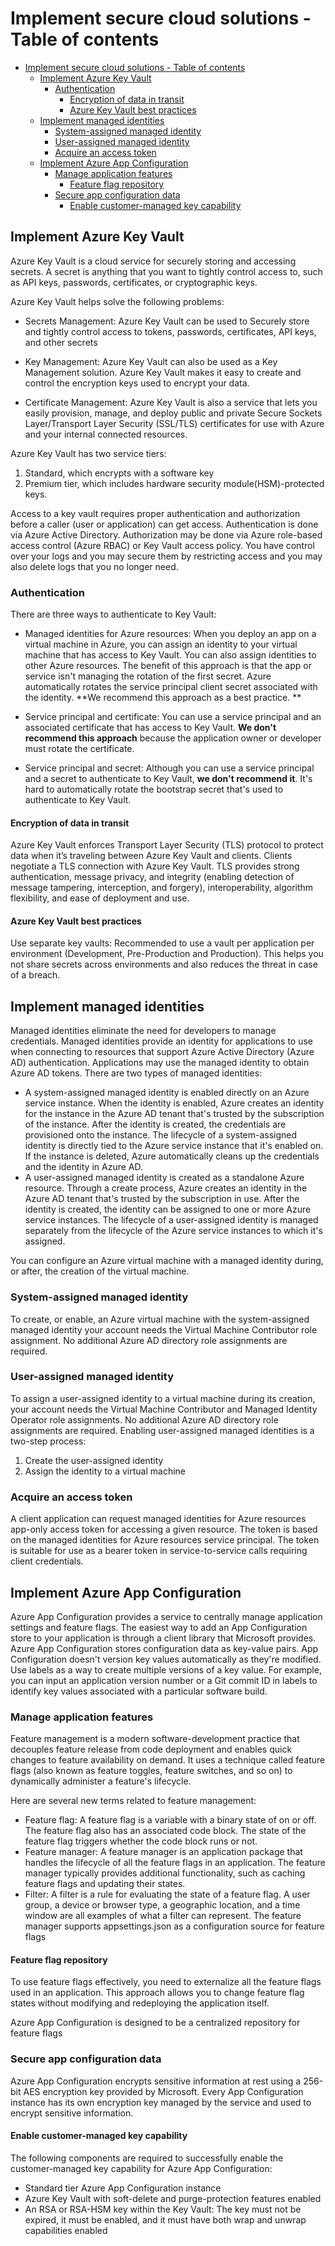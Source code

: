 # Implement secure cloud solutions - Table of contents

- [Implement secure cloud solutions - Table of contents](#implement-secure-cloud-solutions---table-of-contents)
  - [Implement Azure Key Vault](#implement-azure-key-vault)
    - [Authentication](#authentication)
      - [Encryption of data in transit](#encryption-of-data-in-transit)
      - [Azure Key Vault best practices](#azure-key-vault-best-practices)
  - [Implement managed identities](#implement-managed-identities)
    - [System-assigned managed identity](#system-assigned-managed-identity)
    - [User-assigned managed identity](#user-assigned-managed-identity)
    - [Acquire an access token](#acquire-an-access-token)
  - [Implement Azure App Configuration](#implement-azure-app-configuration)
    - [Manage application features](#manage-application-features)
      - [Feature flag repository](#feature-flag-repository)
    - [Secure app configuration data](#secure-app-configuration-data)
      - [Enable customer-managed key capability](#enable-customer-managed-key-capability)

## Implement Azure Key Vault

Azure Key Vault is a cloud service for securely storing and accessing secrets. A secret is anything that you want to tightly control access to, such as API keys, passwords, certificates, or cryptographic keys.

Azure Key Vault helps solve the following problems:

- Secrets Management: Azure Key Vault can be used to Securely store and tightly control access to tokens, passwords, certificates, API keys, and other secrets

- Key Management: Azure Key Vault can also be used as a Key Management solution. Azure Key Vault makes it easy to create and control the encryption keys used to encrypt your data.

- Certificate Management: Azure Key Vault is also a service that lets you easily provision, manage, and deploy public and private Secure Sockets Layer/Transport Layer Security (SSL/TLS) certificates for use with Azure and your internal connected resources.

Azure Key Vault has two service tiers:

1. Standard, which encrypts with a software key
2. Premium tier, which includes hardware security module(HSM)-protected keys.

Access to a key vault requires proper authentication and authorization before a caller (user or application) can get access. Authentication is done via Azure Active Directory. Authorization may be done via Azure role-based access control (Azure RBAC) or Key Vault access policy.
You have control over your logs and you may secure them by restricting access and you may also delete logs that you no longer need.

### Authentication

There are three ways to authenticate to Key Vault:

- Managed identities for Azure resources: When you deploy an app on a virtual machine in Azure, you can assign an identity to your virtual machine that has access to Key Vault. You can also assign identities to other Azure resources. The benefit of this approach is that the app or service isn't managing the rotation of the first secret. Azure automatically rotates the service principal client secret associated with the identity. **We recommend this approach as a best practice.
**
- Service principal and certificate: You can use a service principal and an associated certificate that has access to Key Vault. **We don't recommend this approach** because the application owner or developer must rotate the certificate.

- Service principal and secret: Although you can use a service principal and a secret to authenticate to Key Vault, **we don't recommend it**. It's hard to automatically rotate the bootstrap secret that's used to authenticate to Key Vault.

#### Encryption of data in transit

Azure Key Vault enforces Transport Layer Security (TLS) protocol to protect data when it’s traveling between Azure Key Vault and clients. Clients negotiate a TLS connection with Azure Key Vault. TLS provides strong authentication, message privacy, and integrity (enabling detection of message tampering, interception, and forgery), interoperability, algorithm flexibility, and ease of deployment and use.

#### Azure Key Vault best practices

Use separate key vaults: Recommended to use a vault per application per environment (Development, Pre-Production and Production). This helps you not share secrets across environments and also reduces the threat in case of a breach.

## Implement managed identities

Managed identities eliminate the need for developers to manage credentials.
Managed identities provide an identity for applications to use when connecting to resources that support Azure Active Directory (Azure AD) authentication. Applications may use the managed identity to obtain Azure AD tokens.
There are two types of managed identities:

- A system-assigned managed identity is enabled directly on an Azure service instance. When the identity is enabled, Azure creates an identity for the instance in the Azure AD tenant that's trusted by the subscription of the instance. After the identity is created, the credentials are provisioned onto the instance. The lifecycle of a system-assigned identity is directly tied to the Azure service instance that it's enabled on. If the instance is deleted, Azure automatically cleans up the credentials and the identity in Azure AD.
- A user-assigned managed identity is created as a standalone Azure resource. Through a create process, Azure creates an identity in the Azure AD tenant that's trusted by the subscription in use. After the identity is created, the identity can be assigned to one or more Azure service instances. The lifecycle of a user-assigned identity is managed separately from the lifecycle of the Azure service instances to which it's assigned.

You can configure an Azure virtual machine with a managed identity during, or after, the creation of the virtual machine.

### System-assigned managed identity

To create, or enable, an Azure virtual machine with the system-assigned managed identity your account needs the Virtual Machine Contributor role assignment. No additional Azure AD directory role assignments are required.

### User-assigned managed identity

To assign a user-assigned identity to a virtual machine during its creation, your account needs the Virtual Machine Contributor and Managed Identity Operator role assignments. No additional Azure AD directory role assignments are required.
Enabling user-assigned managed identities is a two-step process:

  1. Create the user-assigned identity
  2. Assign the identity to a virtual machine

### Acquire an access token

A client application can request managed identities for Azure resources app-only access token for accessing a given resource. The token is based on the managed identities for Azure resources service principal. The token is suitable for use as a bearer token in service-to-service calls requiring client credentials.

## Implement Azure App Configuration

Azure App Configuration provides a service to centrally manage application settings and feature flags.
The easiest way to add an App Configuration store to your application is through a client library that Microsoft provides.
Azure App Configuration stores configuration data as key-value pairs.
App Configuration doesn't version key values automatically as they're modified. Use labels as a way to create multiple versions of a key value. For example, you can input an application version number or a Git commit ID in labels to identify key values associated with a particular software build.

### Manage application features

Feature management is a modern software-development practice that decouples feature release from code deployment and enables quick changes to feature availability on demand. It uses a technique called feature flags (also known as feature toggles, feature switches, and so on) to dynamically administer a feature's lifecycle.

Here are several new terms related to feature management:

- Feature flag: A feature flag is a variable with a binary state of on or off. The feature flag also has an associated code block. The state of the feature flag triggers whether the code block runs or not.
- Feature manager: A feature manager is an application package that handles the lifecycle of all the feature flags in an application. The feature manager typically provides additional functionality, such as caching feature flags and updating their states.
- Filter: A filter is a rule for evaluating the state of a feature flag. A user group, a device or browser type, a geographic location, and a time window are all examples of what a filter can represent.
The feature manager supports appsettings.json as a configuration source for feature flags

#### Feature flag repository

To use feature flags effectively, you need to externalize all the feature flags used in an application. This approach allows you to change feature flag states without modifying and redeploying the application itself.

Azure App Configuration is designed to be a centralized repository for feature flags

### Secure app configuration data

Azure App Configuration encrypts sensitive information at rest using a 256-bit AES encryption key provided by Microsoft. Every App Configuration instance has its own encryption key managed by the service and used to encrypt sensitive information.

#### Enable customer-managed key capability

The following components are required to successfully enable the customer-managed key capability for Azure App Configuration:

- Standard tier Azure App Configuration instance
- Azure Key Vault with soft-delete and purge-protection features enabled
- An RSA or RSA-HSM key within the Key Vault: The key must not be expired, it must be enabled, and it must have both wrap and unwrap capabilities enabled
